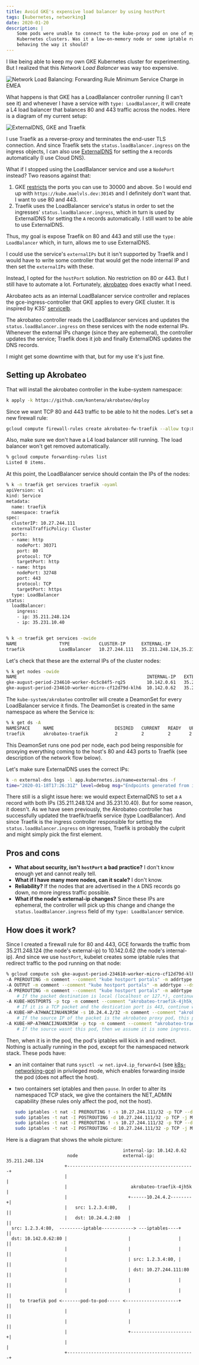 ```yaml
---
title: Avoid GKE's expensive load balancer by using hostPort
tags: [kubernetes, networking]
date: 2020-01-20
description: |
    Some pods were unable to connect to the kube-proxy pod on one of my GKE
    Kubernetes clusters. Was it a low-on-memory node or some iptable rule not
    behaving the way it should?
---
```



I like being able to keep my own GKE Kubernetes cluster for experimenting.
But I realized that this _Network Load Balancer_ was way too expensive.

![Network Load Balancing: Forwarding Rule Minimum Service Charge in EMEA](https://thepracticaldev.s3.amazonaws.com/i/tuwja6zrnpqhcxkglz2f.png)

What happens is that GKE has a LoadBalancer controller running (I can't see it) and whenever I have a service with `type: LoadBalancer`, it will create a L4 load balancer that balances 80 and 443 traffic across the nodes. Here is a diagram of my current setup:

![ExternalDNS, GKE and Traefik](https://thepracticaldev.s3.amazonaws.com/i/4076pdg5wo2siwjyx7jq.png)

I use Traefik as a reverse-proxy and terminates the end-user TLS connection. And since Traefik sets the `status.loadBalancer.ingress` on the ingress objects, I can also use [ExternalDNS](https://github.com/kubernetes-sigs/external-dns/) for setting the `A` records automatically (I use Cloud DNS).

What if I stopped using the LoadBalancer service and use a `NodePort` instead? Two reasons against that:

1. GKE [restricts](https://issues.k8s.io/9995) the ports you can use to 30000 and above. So I would end up with `https://kube.maelvls.dev:30145` and I definitely don't want that. I want to use 80 and 443.
2. Traefik uses the LoadBalancer service's status in order to set the ingresses' `status.loadBalancer.ingress`, which in turn is used by ExternalDNS for setting the `A` records automatically. I still want to be able to use ExternalDNS.

Thus, my goal is expose Traefik on 80 and 443 and still use the `type:
LoadBalancer` which, in turn, allows me to use ExternalDNS.

I could use the service's `externalIPs` but it isn't supported by Traefik and I would have to write some controller that would get the node internal IP and then set the `externalIPs` with these.

Instead, I opted for the `hostPort` solution. No restriction on 80 or 443. But I still have to automate a lot. Fortunately, [akrobateo](https://github.com/kontena/akrobateo) does exactly what I need.

Akrobateo acts as an internal LoadBalancer service controller and replaces the gce-ingress-controller that GKE applies to every GKE cluster. It is inspired by K3S' [servicelb](https://github.com/rancher/k3s/blob/341a5553/pkg/servicelb/controller.go).

The akrobateo controller reads the LoadBalancer services and updates the `status.loadBalancer.ingress` on these services with the node external IPs. Whenever the external IPs change (since they are ephemeral), the controller updates the service; Traefik does it job and finally ExternalDNS updates the DNS records.

I might get some downtime with that, but for my use it's just fine.

## Setting up Akrobateo

That will install the akrobateo controller in the kube-system namespace:

```sh
k apply -k https://github.com/kontena/akrobateo/deploy
```

Since we want TCP 80 and 443 traffic to be able to hit the nodes. Let's set a new firewall rule:

```sh
gcloud compute firewall-rules create akrobateo-fw-traefik --allow tcp:80,tcp:443 --source-ranges=0.0.0.0/0
```

Also, make sure we don't have a L4 load balancer still running. The load balancer won't get removed automatically.

```sh
% gcloud compute forwarding-rules list
Listed 0 items.
```

At this point, the LoadBalancer service should contain the IPs of the nodes:

```sh
% k -n traefik get services traefik -oyaml
apiVersion: v1
kind: Service
metadata:
  name: traefik
  namespace: traefik
spec:
  clusterIP: 10.27.244.111
  externalTrafficPolicy: Cluster
  ports:
  - name: http
    nodePort: 30371
    port: 80
    protocol: TCP
    targetPort: http
  - name: https
    nodePort: 32748
    port: 443
    protocol: TCP
    targetPort: https
  type: LoadBalancer
status:
  loadBalancer:
    ingress:
    - ip: 35.211.248.124
    - ip: 35.231.10.40


% k -n traefik get services -owide
NAME                TYPE           CLUSTER-IP      EXTERNAL-IP                   PORT(S)
traefik             LoadBalancer   10.27.244.111   35.211.248.124,35.231.10.40   80:30371/TCP,443:32748/TCP
```

Let's check that these are the external IPs of the cluster nodes:

```sh
% k get nodes -owide
NAME                                                 INTERNAL-IP   EXTERNAL-IP
gke-august-period-234610-worker-0c5c84f5-rq25        10.142.0.61   35.231.10.40
gke-august-period-234610-worker-micro-cf12d79d-klh6  10.142.0.62   35.211.248.124
```

The `kube-system/akrobateo` controller will create a DeamonSet for every LoadBalancer service it finds. The DeamonSet is created in the same namespace as where the Service is:

```sh
% k get ds -A
NAMESPACE     NAME                       DESIRED   CURRENT   READY   UP-TO-DATE   AVAILABLE
traefik       akrobateo-traefik          2         2         2       2            2
```

This DeamonSet runs one pod per node, each pod being responsible for proxying everything coming to the host's 80 and 443 ports to Traefik (see description of the network flow below).

Let's make sure ExternalDNS uses the correct IPs:

```sh
k -n external-dns logs -l app.kubernetes.io/name=external-dns -f
time="2020-01-18T17:26:31Z" level=debug msg="Endpoints generated from ingress: traefik/traefik-dashboard: [traefik.kube.maelvls.dev 0 IN A  35.211.248.124 [] traefik.kube.maelvls.dev 0 IN A  35.211.248.124 []]"
```

There still is a slight issue here: we would expect ExternalDNS to set a `A` record with both IPs (35.211.248.124 and 35.231.10.40). But for some reason, it doesn't. As we have seen previously, the Akrobateo controller has successfully updated the traefik/traefik service (type LoadBalancer). And since Traefik is the ingress controller responsible for setting the `status.loadBalancer.ingress` on ingresses, Traefik is probably the culprit and might simply pick the first element.

## Pros and cons

- **What about security, isn't `hostPort` a bad practice?**
  I don't know enough yet and cannot really tell.
- **What if I have many more nodes, can it scale?** I don't know.
- **Reliability?** If the nodes that are advertised in the `A` DNS records go
  down, no more ingress traffic possible.
- **What if the node's external-ip changes?** Since these IPs are ephemeral, the
  controller will pick up this change and change the
  `status.loadBalancer.ingress` field of my `type: LoadBalancer` service.

## How does it work?

Since I created a firewall rule for 80 and 443, GCE forwards the traffic from 35.211.248.124 (the node's external-ip) to 10.142.0.62 (the node's internal-ip). And since we use `hostPort`, kubelet creates some iptable rules that redirect traffic to the pod running on that node:

```sh
% gcloud compute ssh gke-august-period-234610-worker-micro-cf12d79d-klh6 --command='sudo iptables-save' | egrep "(HOSTPORT|HP)"
-A PREROUTING -m comment --comment "kube hostport portals" -m addrtype --dst-type LOCAL -j KUBE-HOSTPORTS
-A OUTPUT -m comment --comment "kube hostport portals" -m addrtype --dst-type LOCAL -j KUBE-HOSTPORTS
-A PREROUTING -m comment --comment "kube hostport portals" -m addrtype --dst-type LOCAL -j KUBE-HOSTPORTS
    # If the packet destination is local (localhost or 127.*), continue with KUBE-HOSTPORTS.
-A KUBE-HOSTPORTS -p tcp -m comment --comment "akrobateo-traefik-4jh5k_traefik hostport 443" -m tcp --dport 443 -j KUBE-HP-A7HWACIJNU4N3R5W
    # If it is a TCP packet and the destication port is 443, continue with KUBE-HP-A7HWACIJNU4N3R5W
-A KUBE-HP-A7HWACIJNU4N3R5W -s 10.24.4.2/32 -m comment --comment "akrobateo-traefik-4jh5k_traefik hostport 443" -j KUBE-MARK-MASQ
    # If the source IP of the packet is the akrobateo proxy pod, this packet is egressing: continue with KUBE-MARK-MASQ (masquarade)
-A KUBE-HP-A7HWACIJNU4N3R5W -p tcp -m comment --comment "akrobateo-traefik-4jh5k_traefik hostport 443" -m tcp -j DNAT --to-destination 10.24.4.2:443
    # If the source wasnt this pod, then we assume it is some ingress. We replace the destination with the pods ClusterIP.
```

Then, when it is in the pod, the pod's iptables will kick in and redirect. Nothing is actually running in the pod, except for the namespaced network stack. These pods have:

- an init container that runs `sysctl -w net.ipv4.ip_forward=1` (see [k8s-networking-gce][]) in privileged mode, which enables forwarding inside the pod (does not affect the host).
- two containers set iptables and then `pause`. In order to alter its namespaced TCP stack, we give the containers the NET_ADMIN capability (these rules only affect the pod, not the host).

  ```sh
  sudo iptables -t nat -I PREROUTING ! -s 10.27.244.111/32 -p TCP --dport 80 -j DNAT --to 10.27.244.111:80
  sudo iptables -t nat -I POSTROUTING -d 10.27.244.111/32 -p TCP -j MASQUERADE
  sudo iptables -t nat -I PREROUTING ! -s 10.27.244.111/32 -p TCP --dport 443 -j DNAT --to 10.27.244.111:443
  sudo iptables -t nat -I POSTROUTING -d 10.27.244.111/32 -p TCP -j MASQUERADE
  ```

[k8s-networking-gce]: https://kubernetes.io/docs/concepts/cluster-administration/networking/#google-compute-engine-gce

Here is a diagram that shows the whole picture:

```plain
                                            internal-ip: 10.142.0.62
                       node                 external-ip: 35.211.248.124
                      +------------------------------------------------+
                      |                                                |
                      |                        akrobateo-traefik-4jh5k |
                      |                       +------10.24.4.2--------+|
                      |   src: 1.2.3.4:80,    |                       ||
                      |   dst: 10.24.4.2:80   |                       ||
  src: 1.2.3.4:80,  ---------iptable------------> ---iptables----+    ||
  dst: 10.142.0.62:80 |                       |                  |    ||
                      |                       |                  |    ||
                      |                       | src: 1.2.3.4:80, |    ||
                      |                       | dst: 10.27.244.111:80 ||
                      |                       |                  |    ||
                      |                       |                  |    ||
     to traefik pod <-------pod-to-pod----- <--------------------+    ||
                      |                       |                       ||
                      |                       |                       ||
                      |                       +-----------------------+|
                      |                                                |
                      +------------------------------------------------+
```
